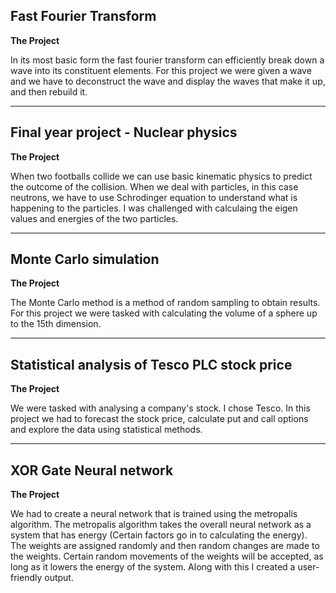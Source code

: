 ## **Fast Fourier Transform**

**The Project**

In its most basic form the fast fourier transform can efficiently break down a wave into its
constituent elements. For this project we were given a wave and we have to deconstruct the wave
and display the waves that make it up, and then rebuild it.

----------------------------------------------------------
## **Final year project - Nuclear physics**

**The Project**

When two footballs collide we can use basic kinematic physics to predict the outcome of the 
collision. When we deal with particles, in this case neutrons, we have to use Schrodinger equation
to understand what is happening to the particles. I was challenged with calculaing the eigen values
and energies of the two particles.

-------------------------------------------------------------
## **Monte Carlo simulation**


**The Project**

The Monte Carlo method is a method of random sampling to obtain results. For this project
we were tasked with calculating the volume of a sphere up to the 15th dimension.

----------------------------------------------------------
## **Statistical analysis of Tesco PLC stock price**

**The Project**

We were tasked with analysing a company's stock. I chose Tesco. In this project
we had to forecast the stock price, calculate put and call options and explore the 
data using statistical methods.

----------------------------------------------------------
## **XOR Gate Neural network**

**The Project**

We had to create a neural network that is trained using the metropalis 
algorithm. The metropalis algorithm takes the overall neural network as 
a system that has energy (Certain factors go in to calculating the energy). 
The weights are assigned randomly and then random changes are made to the weights.
Certain random movements of the weights will be accepted, as long as it lowers the energy
of the system. Along with this I created a user-friendly output.

